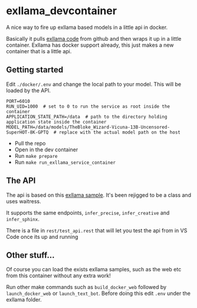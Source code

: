 # exllama_devcontainer
A nice way to fire up exllama based models in a little api in docker. 

Basically it pulls [exllama code](https://github.com/turboderp/exllama) from github and then wraps it up in a little container. Exllama has docker support already, this just makes a new container that is a little api. 

## Getting started

Edit `./docker/.env` and change the local path to your model. This will be loaded by the API. 

```
PORT=6010
RUN_UID=1000  # set to 0 to run the service as root inside the container
APPLICATION_STATE_PATH=/data  # path to the directory holding application state inside the container
MODEL_PATH=/data/models/TheBloke_Wizard-Vicuna-13B-Uncensored-SuperHOT-8K-GPTQ  # replace with the actual model path on the host
```

- Pull the repo
- Open in the dev container
- Run `make prepare`
- Run `make run_exllama_service_container`

## The API
The api is based on this [exllama sample](https://github.com/turboderp/exllama/blob/master/example_flask.py). It's been rejigged to be a class and uses waitress. 

It supports the same endpoints, `infer_precise`, `infer_creative` and `infer_sphinx`.

There is a file in `rest/test_api.rest` that will let you test the api from in VS Code once its up and running

## Other stuff...
Of course you can load the exists exllama samples, such as the web etc from this container without any extra work!

Run other make commands such as `build_docker_web` followed by `launch_docker_web` or `launch_text_bot`. Before doing this edit `.env` under the exllama folder. 

